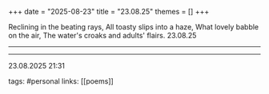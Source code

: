 +++
date = "2025-08-23"
title = "23.08.25"
themes = []
+++

Reclining in the beating rays,
All toasty slips into a haze,
What lovely babble on the air,
The water's croaks and adults' flairs.
23.08.25

---



---

23.08.2025 21:31

tags: #personal
links: [[poems]]
